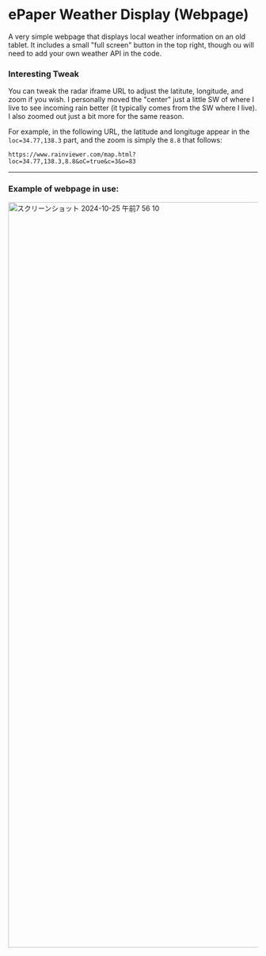 # ePaper Weather Display (Webpage)

A very simple webpage that displays local weather information on an old tablet. It includes a small "full screen" button in the top right, though ou will need to add your own weather API in the code. 

### Interesting Tweak
You can tweak the radar iframe URL to adjust the latitute, longitude, and zoom if you wish. I personally moved the "center" just a little SW of where I live to see incoming rain better (it typically comes from the SW where I live). I also zoomed out just a bit more for the same reason.

For example, in the following URL, the latitude and longituge appear in the `loc=34.77,138.3` part, and the zoom is simply the `8.8` that follows:

`https://www.rainviewer.com/map.html?loc=34.77,138.3,8.8&oC=true&c=3&o=83`

---

### Example of webpage in use:
<img width="1506" alt="スクリーンショット 2024-10-25 午前7 56 10" src="https://github.com/user-attachments/assets/d69ce45a-077f-42ff-bf24-4ed6128e4b36">
